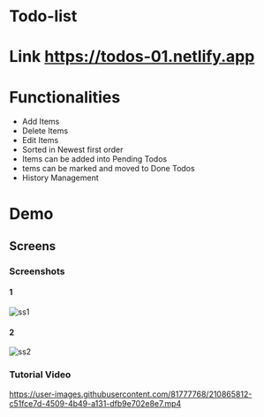 # Todo-list

# Link https://todos-01.netlify.app

# Functionalities 
- Add Items
- Delete Items
- Edit Items
- Sorted in Newest first order
- Items can be added into Pending Todos 
- tems can be marked and moved to Done Todos
- History Management
# Demo

## Screens
### Screenshots
#### 1
 ![ss1](https://user-images.githubusercontent.com/81777768/210865567-f474f7f2-e251-4a3d-8e5d-77dabbf81177.png)
 #### 2
 ![ss2](https://user-images.githubusercontent.com/81777768/210865762-a6b34c3f-5dba-4ca1-b4c4-c9bf36191507.png)
### Tutorial Video

https://user-images.githubusercontent.com/81777768/210865812-c51fce7d-4509-4b49-a131-dfb9e702e8e7.mp4


 

  
